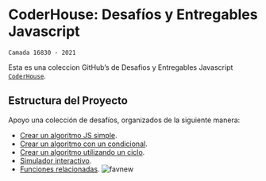 # CoderHouse: Desafíos y Entregables Javascript

`Camada 16830 - 2021`

Esta es una coleccion GitHub’s de Desafios y Entregables Javascript [`CoderHouse`][coder].

## Estructura del Proyecto

Apoyo una colección de desafíos, organizados de la siguiente manera:

- [Crear un algoritmo JS simple][d1].
- [Crear un algoritmo con un condicional][d2].
- [Crear un algoritmo utilizando un ciclo][d3].
- [Simulador interactivo][d4].
- [Funciones relacionadas][d41]. ![favnew](https://img.icons8.com/ios-glyphs/30/000000/new.png)

[coder]: https://www.coderhouse.com/
[d1]:    http://www.jumanchuk.com.ar/1.-Crear-un-algoritmo-JS-simple/
[d2]:    http://www.jumanchuk.com.ar/2.-Crear-un-algoritmo-con-un-condicional/
[d3]:    http://www.jumanchuk.com.ar/3.-Crear-un-algoritmo-utilizando-un-ciclo/
[d4]:    http://www.jumanchuk.com.ar/4.-Simulador-interactivo/
[d41]:   http://www.jumanchuk.com.ar/4.1-Funciones-relacionadas/

